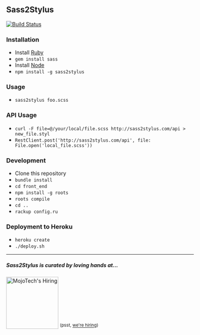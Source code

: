 Sass2Stylus
----------

[![Build Status](https://travis-ci.org/mojotech/sass2stylus.svg)](https://travis-ci.org/mojotech/sass2stylus)

### Installation
- Install [Ruby](http://ruby-lang.org)
- `gem install sass`
- Install [Node](http://nodejs.org)
- `npm install -g sass2stylus`

### Usage
- `sass2stylus foo.scss`

### API Usage
- `curl -F file=@/your/local/file.scss http://sass2stylus.com/api > new_file.styl`
- `RestClient.post('http://sass2stylus.com/api', file: File.open('local_file.scss'))`

### Development
- Clone this repository
- `bundle install`
- `cd front_end`
- `npm install -g roots`
- `roots compile`
- `cd ..`
- `rackup config.ru`

### Deployment to Heroku
- `heroku create`
- `./deploy.sh`

---

##### Sass2Stylus is curated by loving hands at...
<a href="http://mojotech.com"><img width="140px" src="https://mojotech.github.io/sass2stylus/img/mojotech-logo.svg" title="MojoTech's Hiring"></a> <sup>(psst, [we're hiring](http://www.mojotech.com/jobs))</sup>
